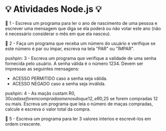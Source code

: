# :bulb: Atividades Node.js :bulb:

:pushpin: 1 - Escreva um programa para ler o ano de nascimento de uma pessoa e escrever uma mensagem que diga se ela poderá ou não votar este
ano (não é necessário considerar o mês em que ela nasceu).


:pushpin: 2 - Faça um programa que receba um número do usuário e verifique se este número é par ou ímpar, escreva na tela "PAR" ou "ÍMPAR".


pushpin: 3 - Escreva um programa que verifique a validade de uma senha fornecida pelo usuário.
A senha válida é o número 1234.
  Devem ser impressas as seguintes mensagens:
- ACESSO PERMITIDO caso a senha seja válida.
- ACESSO NEGADO caso a senha seja inválida.

pushpin: 4 - As maçãs custam R$0,30 cada se forem compradas menos do que 12, e R$0,25 se forem compradas 12 ou mais. Escreva um programa que leia o número de maças compradas, calcule e escreva o valor total da compra.

:pushpin: 5 - Escreva um programa para ler 3 valores interios e escrevê-los em ordem crescente.  
